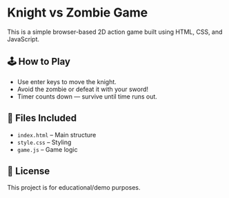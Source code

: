 # Knight vs Zombie Game

This is a simple browser-based 2D action game built using HTML, CSS, and JavaScript.

## 🕹️ How to Play
- Use enter keys to move the knight.
- Avoid the zombie or defeat it with your sword!
- Timer counts down — survive until time runs out.

## 📁 Files Included
- `index.html` – Main structure
- `style.css` – Styling
- `game.js` – Game logic

## 📌 License
This project is for educational/demo purposes.
